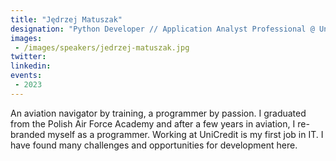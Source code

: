 ```yaml
---
title: "Jędrzej Matuszak"
designation: "Python Developer // Application Analyst Professional @ UniCredit"
images:
 - /images/speakers/jedrzej-matuszak.jpg
twitter: 
linkedin: 
events:
 - 2023
---
```


An aviation navigator by training, a programmer by passion. I graduated from the Polish Air Force Academy and after a few years in aviation, I re-branded myself as a programmer. Working at UniCredit is my first job in IT. I have found many challenges and opportunities for development here.


